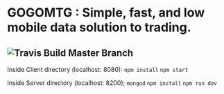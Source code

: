 # GOGOMTG : Simple, fast, and low mobile data solution to trading.
![Travis Build Master Branch](https://travis-ci.org/austinyearlykim/gogomtg.svg?branch=master)
---
Inside Client directory (localhost: 8080):
    `npm install`
    `npm start`

Inside Server directory (localhost: 8200);
    `mongod`
    `npm install`
    `npm run dev`
